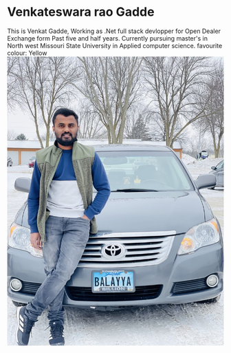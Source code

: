 # Venkateswara rao Gadde

This is Venkat Gadde, Working as .Net full stack devlopper for Open Dealer Exchange form Past five and half years. Currently pursuing master's in North west Missouri State University in Applied computer science.
favourite colour: Yellow
![Venkat Gadde](VenkatGadde.jpeg)